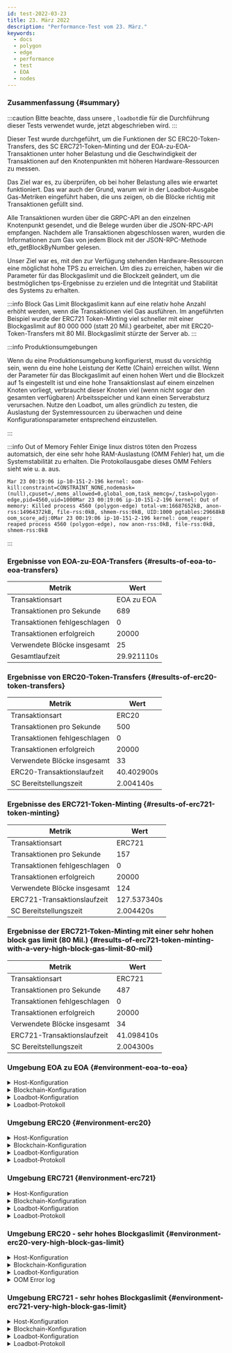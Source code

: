 ```yaml
---
id: test-2022-03-23
title: 23. März 2022
description: "Performance-Test vom 23. März."
keywords:
  - docs
  - polygon
  - edge
  - performance
  - test
  - EOA
  - nodes
---
```


### Zusammenfassung {#summary}

:::caution
Bitte beachte, dass unsere , `loadbot`die für die Durchführung dieser Tests verwendet wurde, jetzt abgeschrieben wird.
:::

Dieser Test wurde durchgeführt, um die Funktionen der SC ERC20-Token-Transfers, des SC ERC721-Token-Minting und der EOA-zu-EOA-Transaktionen unter hoher Belastung und die Geschwindigkeit der Transaktionen auf den Knotenpunkten mit höheren Hardware-Ressourcen zu messen.

Das Ziel war es, zu überprüfen, ob bei hoher Belastung alles wie erwartet funktioniert. Das war auch der Grund, warum wir in der Loadbot-Ausgabe Gas-Metriken eingeführt haben, die uns zeigen, ob die Blöcke richtig mit Transaktionen gefüllt sind.

Alle Transaktionen wurden über die GRPC-API an den einzelnen Knotenpunkt gesendet, und die Belege wurden über die JSON-RPC-API empfangen. Nachdem alle Transaktionen abgeschlossen waren, wurden die Informationen zum Gas von jedem Block mit der JSON-RPC-Methode eth_getBlockByNumber gelesen.

Unser Ziel war es, mit den zur Verfügung stehenden Hardware-Ressourcen eine möglichst hohe TPS zu erreichen.
Um dies zu erreichen, haben wir die Parameter für das Blockgaslimit und die Blockzeit geändert, um die bestmöglichen tps-Ergebnisse zu erzielen und die Integrität und Stabilität des Systems zu erhalten.

:::info Block Gas Limit
Blockgaslimit kann auf eine relativ hohe Anzahl erhöht werden, wenn die Transaktionen viel Gas ausführen. Im angeführten Beispiel wurde der ERC721 Token-Minting viel schneller mit einer Blockgaslimit auf 80 000 000 (statt 20 Mil.) gearbeitet, aber mit ERC20-Token-Transfers mit 80 Mil. Blockgaslimit stürzte der Server ab.
:::

:::info Produktionsumgebungen

Wenn du eine Produktionsumgebung konfigurierst, musst du vorsichtig sein, wenn du eine hohe Leistung der Kette (Chain) erreichen willst.
Wenn der Parameter für das Blockgaslimit auf einen hohen Wert und die Blockzeit auf 1s eingestellt ist und eine hohe Transaktionslast auf einem einzelnen Knoten vorliegt, verbraucht dieser Knoten viel (wenn nicht sogar den gesamten verfügbaren) Arbeitsspeicher und kann einen Serverabsturz verursachen.
Nutze den Loadbot, um alles gründlich zu testen, die Auslastung der Systemressourcen zu überwachen und deine Konfigurationsparameter entsprechend einzustellen.

:::

:::info Out of Memory Fehler
Einige linux distros töten den Prozess automatsich, der eine sehr hohe RAM-Auslastung (OMM Fehler) hat, um die Systemstabilität zu erhalten. Die Protokollausgabe dieses OMM Fehlers sieht wie u. a. aus.
```
Mar 23 00:19:06 ip-10-151-2-196 kernel: oom-kill:constraint=CONSTRAINT_NONE,nodemask=(null),cpuset=/,mems_allowed=0,global_oom,task_memcg=/,task=polygon-edge,pid=4560,uid=1000Mar 23 00:19:06 ip-10-151-2-196 kernel: Out of memory: Killed process 4560 (polygon-edge) total-vm:16687652kB, anon-rss:14964372kB, file-rss:0kB, shmem-rss:0kB, UID:1000 pgtables:29668kB oom_score_adj:0Mar 23 00:19:06 ip-10-151-2-196 kernel: oom_reaper: reaped process 4560 (polygon-edge), now anon-rss:0kB, file-rss:0kB, shmem-rss:0kB
```
:::

### Ergebnisse von EOA-zu-EOA-Transfers {#results-of-eoa-to-eoa-transfers}
| Metrik | Wert |
| ------ | ----- |
| Transaktionsart | EOA zu EOA |
| Transaktionen pro Sekunde | 689 |
| Transaktionen fehlgeschlagen | 0 |
| Transaktionen erfolgreich | 20000 |
| Verwendete Blöcke insgesamt | 25 |
| Gesamtlaufzeit | 29.921110s |

### Ergebnisse von ERC20-Token-Transfers {#results-of-erc20-token-transfers}

| Metrik | Wert |
| ------ | ----- |
| Transaktionsart | ERC20 |
| Transaktionen pro Sekunde | 500 |
| Transaktionen fehlgeschlagen | 0 |
| Transaktionen erfolgreich | 20000 |
| Verwendete Blöcke insgesamt | 33 |
| ERC20-Transaktionslaufzeit | 40.402900s |
| SC Bereitstellungszeit | 2.004140s |

### Ergebnisse des ERC721-Token-Minting {#results-of-erc721-token-minting}

| Metrik | Wert |
| ------ | ----- |
| Transaktionsart | ERC721 |
| Transaktionen pro Sekunde | 157 |
| Transaktionen fehlgeschlagen | 0 |
| Transaktionen erfolgreich | 20000 |
| Verwendete Blöcke insgesamt | 124 |
| ERC721-Transaktionslaufzeit | 127.537340s |
| SC Bereitstellungszeit | 2.004420s |


### Ergebnisse der ERC721-Token-Minting mit einer sehr hohen block gas limit (80 Mil.) {#results-of-erc721-token-minting-with-a-very-high-block-gas-limit-80-mil}
| Metrik | Wert |
| ------ | ----- |
| Transaktionsart | ERC721 |
| Transaktionen pro Sekunde | 487 |
| Transaktionen fehlgeschlagen | 0 |
| Transaktionen erfolgreich | 20000 |
| Verwendete Blöcke insgesamt | 34 |
| ERC721-Transaktionslaufzeit | 41.098410s |
| SC Bereitstellungszeit | 2.004300s |


### Umgebung EOA zu EOA {#environment-eoa-to-eoa}
<details>
  <summary>Host-Konfiguration</summary>
  <div>
    <div>
        <table>
            <tr>
                <td>Cloud-Anbieter</td>
                <td>AWS</td>
            </tr>
            <tr>
                <td>Instanzgröße</td>
                <td>c5.2xlarge</td>
            </tr>
            <tr>
                <td>Vernetzung</td>
                <td>privates Subnetz</td>
            </tr>
            <tr>
                <td>Betriebssystem</td>
                <td>Amazon Linux 2 AMI (HVM) - Kernel 5.10</td>
            </tr>
            <tr>
                <td>Datei-Deskriptor-Grenze</td>
                <td>65535</td>
            </tr>
            <tr>
                <td>Maximale Benutzerprozesse</td>
                <td>65535</td>
            </tr>
        </table>
    </div>
    <br/>
  </div>
</details>

<details>
  <summary>Blockchain-Konfiguration</summary>
  <div>
    <div>
        <table>
            <tr>
                <td>Polygon Edge Version</td>
                <td><a href="https://github.com/0xPolygon/polygon-edge/commit/06e11eac8da98c79c938fc53dda2da3318cfbe04">Commit</a> 06e11eac8da98c79c938fc53dda2da3318cfbe04 auf Entwicklungszweig</td>
            </tr>
            <tr>
                <td>Validator-Knoten</td>
                <td>4</td>
            </tr>
            <tr>
                <td>Nicht-Prüfknoten</td>
                <td>0</td>
            </tr>
            <tr>
                <td>Konsens</td>
                <td>IBFT PoA</td>
            </tr>
            <tr>
                <td>Blockzeit</td>
                <td>1 s</td>
            </tr>
            <tr>
                <td>Blockgaslimit</td>
                <td>20000000</td>
            </tr>
            <tr>
                <td>Max. Slots</td>
                <td>1000000</td>
            </tr>
            <tr>
                <td>Durchschnittliche Blockauslastung</td>
                <td>84.00%</td>
            </tr>
        </table>
    </div>
    <br/>
  </div>
</details>

<details>
  <summary>Loadbot-Konfiguration</summary>
  <div>
    <div>
        <table>
            <tr>
                <td>Gesamttransaktionen</td>
                <td>20000</td>
            </tr>
            <tr>
                <td>Gesendete Transaktionen pro Sekunde</td>
                <td>689</td>
            </tr>
            <tr>
                <td>Art der Transaktionen</td>
                <td>EOA-zu-EOA-Transfers</td>
            </tr>
        </table>
    </div>
    <br/>
  </div>
</details>

<details>
    <summary>Loadbot-Protokoll</summary>

    [COUNT DATA]
    Transactions submitted = 20000
    Transactions failed    = 0

    [APPROXIMATE TPS]
    Approximate number of transactions per second = 689

    [TURN AROUND DATA]
    Average transaction turn around = 5.685740s
    Fastest transaction turn around = 2.004480s
    Slowest transaction turn around = 9.013790s
    Total loadbot execution time    = 29.921110s

    [BLOCK DATA]
    Blocks required = 25

    Block #435 = 865 txns (18165000 gasUsed / 20000000 gasLimit) utilization = 90.83%
    Block #436 = 952 txns (19992000 gasUsed / 20000000 gasLimit) utilization = 99.96%
    Block #437 = 360 txns (7560000 gasUsed / 20000000 gasLimit) utilization  = 37.80%
    Block #438 = 952 txns (19992000 gasUsed / 20000000 gasLimit) utilization = 99.96%
    Block #439 = 952 txns (19992000 gasUsed / 20000000 gasLimit) utilization = 99.96%
    Block #440 = 952 txns (19992000 gasUsed / 20000000 gasLimit) utilization = 99.96%
    Block #442 = 952 txns (19992000 gasUsed / 20000000 gasLimit) utilization = 99.96%
    Block #443 = 952 txns (19992000 gasUsed / 20000000 gasLimit) utilization = 99.96%
    Block #444 = 952 txns (19992000 gasUsed / 20000000 gasLimit) utilization = 99.96%
    Block #445 = 157 txns (3297000 gasUsed / 20000000 gasLimit) utilization  = 16.48%
    Block #446 = 952 txns (19992000 gasUsed / 20000000 gasLimit) utilization = 99.96%
    Block #447 = 952 txns (19992000 gasUsed / 20000000 gasLimit) utilization = 99.96%
    Block #448 = 952 txns (19992000 gasUsed / 20000000 gasLimit) utilization = 99.96%
    Block #450 = 952 txns (19992000 gasUsed / 20000000 gasLimit) utilization = 99.96%
    Block #451 = 952 txns (19992000 gasUsed / 20000000 gasLimit) utilization = 99.96%
    Block #452 = 952 txns (19992000 gasUsed / 20000000 gasLimit) utilization = 99.96%
    Block #453 = 363 txns (7623000 gasUsed / 20000000 gasLimit) utilization  = 38.12%
    Block #454 = 952 txns (19992000 gasUsed / 20000000 gasLimit) utilization = 99.96%
    Block #455 = 952 txns (19992000 gasUsed / 20000000 gasLimit) utilization = 99.96%
    Block #456 = 952 txns (19992000 gasUsed / 20000000 gasLimit) utilization = 99.96%
    Block #458 = 952 txns (19992000 gasUsed / 20000000 gasLimit) utilization = 99.96%
    Block #459 = 952 txns (19992000 gasUsed / 20000000 gasLimit) utilization = 99.96%
    Block #460 = 952 txns (19992000 gasUsed / 20000000 gasLimit) utilization = 99.96%
    Block #461 = 16 txns (336000 gasUsed / 20000000 gasLimit) utilization    = 1.68%
    Block #462 = 151 txns (3171000 gasUsed / 20000000 gasLimit) utilization  = 15.86%

    [AVERAGE BLOCK UTILIZATION]
    Average utilization acorss all blocks = 84.00%
</details>

### Umgebung ERC20 {#environment-erc20}
<details>
  <summary>Host-Konfiguration</summary>
  <div>
    <div>
        <table>
            <tr>
                <td>Cloud-Anbieter</td>
                <td>AWS</td>
            </tr>
            <tr>
                <td>Instanzgröße</td>
                <td>c5.2xlarge</td>
            </tr>
            <tr>
                <td>Vernetzung</td>
                <td>privates Subnetz</td>
            </tr>
            <tr>
                <td>Betriebssystem</td>
                <td>Amazon Linux 2 AMI (HVM) - Kernel 5.10</td>
            </tr>
            <tr>
                <td>Datei-Deskriptor-Grenze</td>
                <td>65535</td>
            </tr>
            <tr>
                <td>Maximale Benutzerprozesse</td>
                <td>65535</td>
            </tr>
        </table>
    </div>
    <br/>
  </div>
</details>

<details>
  <summary>Blockchain-Konfiguration</summary>
  <div>
    <div>
        <table>
            <tr>
                <td>Polygon Edge Version</td>
                <td><a href="https://github.com/0xPolygon/polygon-edge/commit/06e11eac8da98c79c938fc53dda2da3318cfbe04">Commit</a> 06e11eac8da98c79c938fc53dda2da3318cfbe04 auf Entwicklungszweig</td>
            </tr>
            <tr>
                <td>Validator-Knoten</td>
                <td>4</td>
            </tr>
            <tr>
                <td>Nicht-Prüfknoten</td>
                <td>0</td>
            </tr>
            <tr>
                <td>Konsens</td>
                <td>IBFT PoA</td>
            </tr>
            <tr>
                <td>Blockzeit</td>
                <td>1 s</td>
            </tr>
            <tr>
                <td>Blockgaslimit</td>
                <td>20000000</td>
            </tr>
            <tr>
                <td>Max. Slots</td>
                <td>1000000</td>
            </tr>
            <tr>
                <td>Durchschnittliche Blockauslastung</td>
                <td>88.38%</td>
            </tr>
        </table>
    </div>
    <br/>
  </div>
</details>

<details>
  <summary>Loadbot-Konfiguration</summary>
  <div>
    <div>
        <table>
            <tr>
                <td>Gesamttransaktionen</td>
                <td>20000</td>
            </tr>
            <tr>
                <td>Gesendete Transaktionen pro Sekunde</td>
                <td>500</td>
            </tr>
            <tr>
                <td>Art der Transaktionen</td>
                <td>ERC20-zu-ERC20-Transfers</td>
            </tr>
        </table>
    </div>
    <br/>
  </div>
</details>

<details>
    <summary>Loadbot-Protokoll</summary>

    [COUNT DATA]
    Transactions submitted = 20000
    Transactions failed    = 0

    [APPROXIMATE TPS]
    Approximate number of transactions per second = 500

    [CONTRACT DEPLOYMENT DATA]
    Contract address     = 0xfCCb5bC1E2EdCcE6336f3C3112af488E9f7fFd45
    Total execution time = 2.004140s

    [CONTRACT BLOCK DATA]
    Blocks required = 1

    Block #643 = 1 txns (1055769 gasUsed / 20000000 gasLimit) utilization = 5.28%

    [TURN AROUND DATA]
    Average transaction turn around = 10.011350s
    Fastest transaction turn around = 2.005370s
    Slowest transaction turn around = 18.039780s
    Total loadbot execution time    = 40.402900s

    [BLOCK DATA]
    Blocks required = 33

    Block #645 = 684 txns (19962000 gasUsed / 20000000 gasLimit) utilization = 99.81%
    Block #646 = 685 txns (19976150 gasUsed / 20000000 gasLimit) utilization = 99.88%
    Block #647 = 685 txns (19976150 gasUsed / 20000000 gasLimit) utilization = 99.88%
    Block #648 = 685 txns (19976150 gasUsed / 20000000 gasLimit) utilization = 99.88%
    Block #650 = 685 txns (19976150 gasUsed / 20000000 gasLimit) utilization = 99.88%
    Block #651 = 685 txns (19976150 gasUsed / 20000000 gasLimit) utilization = 99.88%
    Block #652 = 685 txns (19976150 gasUsed / 20000000 gasLimit) utilization = 99.88%
    Block #653 = 1 txns (37550 gasUsed / 20000000 gasLimit) utilization      = 0.19%
    Block #654 = 685 txns (19976150 gasUsed / 20000000 gasLimit) utilization = 99.88%
    Block #655 = 685 txns (19976150 gasUsed / 20000000 gasLimit) utilization = 99.88%
    Block #656 = 685 txns (19976150 gasUsed / 20000000 gasLimit) utilization = 99.88%
    Block #657 = 200 txns (5838400 gasUsed / 20000000 gasLimit) utilization  = 29.19%
    Block #658 = 685 txns (19976150 gasUsed / 20000000 gasLimit) utilization = 99.88%
    Block #659 = 685 txns (19976150 gasUsed / 20000000 gasLimit) utilization = 99.88%
    Block #660 = 685 txns (19976150 gasUsed / 20000000 gasLimit) utilization = 99.88%
    Block #661 = 200 txns (5838400 gasUsed / 20000000 gasLimit) utilization  = 29.19%
    Block #662 = 685 txns (19976150 gasUsed / 20000000 gasLimit) utilization = 99.88%
    Block #663 = 685 txns (19976150 gasUsed / 20000000 gasLimit) utilization = 99.88%
    Block #664 = 685 txns (19976150 gasUsed / 20000000 gasLimit) utilization = 99.88%
    Block #666 = 685 txns (19976150 gasUsed / 20000000 gasLimit) utilization = 99.88%
    Block #667 = 685 txns (19976150 gasUsed / 20000000 gasLimit) utilization = 99.88%
    Block #668 = 685 txns (19976150 gasUsed / 20000000 gasLimit) utilization = 99.88%
    Block #669 = 414 txns (12076500 gasUsed / 20000000 gasLimit) utilization = 60.38%
    Block #670 = 685 txns (19976150 gasUsed / 20000000 gasLimit) utilization = 99.88%
    Block #671 = 685 txns (19976150 gasUsed / 20000000 gasLimit) utilization = 99.88%
    Block #672 = 685 txns (19976150 gasUsed / 20000000 gasLimit) utilization = 99.88%
    Block #673 = 46 txns (1349300 gasUsed / 20000000 gasLimit) utilization   = 6.75%
    Block #674 = 685 txns (19976150 gasUsed / 20000000 gasLimit) utilization = 99.88%
    Block #675 = 685 txns (19976150 gasUsed / 20000000 gasLimit) utilization = 99.88%
    Block #676 = 685 txns (19976150 gasUsed / 20000000 gasLimit) utilization = 99.88%
    Block #678 = 685 txns (19976150 gasUsed / 20000000 gasLimit) utilization = 99.88%
    Block #679 = 685 txns (19976150 gasUsed / 20000000 gasLimit) utilization = 99.88%
    Block #680 = 645 txns (18810150 gasUsed / 20000000 gasLimit) utilization = 94.05%

    [AVERAGE BLOCK UTILIZATION]
    Average utilization acorss all blocks = 88.38%

</details>

### Umgebung ERC721 {#environment-erc721}
<details>
  <summary>Host-Konfiguration</summary>
  <div>
    <div>
        <table>
            <tr>
                <td>Cloud-Anbieter</td>
                <td>AWS</td>
            </tr>
            <tr>
                <td>Instanzgröße</td>
                <td>c5.2xlarge</td>
            </tr>
            <tr>
                <td>Vernetzung</td>
                <td>privates Subnetz</td>
            </tr>
            <tr>
                <td>Betriebssystem</td>
                <td>Amazon Linux 2 AMI (HVM) - Kernel 5.10</td>
            </tr>
            <tr>
                <td>Datei-Deskriptor-Grenze</td>
                <td>65535</td>
            </tr>
            <tr>
                <td>Maximale Benutzerprozesse</td>
                <td>65535</td>
            </tr>
        </table>
    </div>
    <br/>
  </div>
</details>

<details>
  <summary>Blockchain-Konfiguration</summary>
  <div>
    <div>
        <table>
            <tr>
                <td>Polygon Edge Version</td>
                <td><a href="https://github.com/0xPolygon/polygon-edge/commit/06e11eac8da98c79c938fc53dda2da3318cfbe04">Commit</a> 06e11eac8da98c79c938fc53dda2da3318cfbe04 auf Entwicklungszweig</td>
            </tr>
            <tr>
                <td>Validator-Knoten</td>
                <td>4</td>
            </tr>
            <tr>
                <td>Nicht-Prüfknoten</td>
                <td>0</td>
            </tr>
            <tr>
                <td>Konsens</td>
                <td>IBFT PoA</td>
            </tr>
            <tr>
                <td>Blockzeit</td>
                <td>1 s</td>
            </tr>
            <tr>
                <td>Blockgaslimit</td>
                <td>20000000</td>
            </tr>
            <tr>
                <td>Max. Slots</td>
                <td>1000000</td>
            </tr>
            <tr>
                <td>Durchschnittliche Blockauslastung</td>
                <td>92.90%</td>
            </tr>
        </table>
    </div>
    <br/>
  </div>
</details>

<details>
  <summary>Loadbot-Konfiguration</summary>
  <div>
    <div>
        <table>
            <tr>
                <td>Gesamttransaktionen</td>
                <td>20000</td>
            </tr>
            <tr>
                <td>Gesendete Transaktionen pro Sekunde</td>
                <td>157</td>
            </tr>
            <tr>
                <td>Art der Transaktionen</td>
                <td>ERC721-Token-Mint</td>
            </tr>
        </table>
    </div>
    <br/>
  </div>
</details>

<details>
    <summary>Loadbot-Protokoll</summary>

    [COUNT DATA]
    Transactions submitted = 20000
    Transactions failed    = 0

    [APPROXIMATE TPS]
    Approximate number of transactions per second = 157

    [CONTRACT DEPLOYMENT DATA]
    Contract address     = 0x04D4F76817D951fc15E08392cBB056B50fea64aa
    Total execution time = 2.004420s

    [CONTRACT BLOCK DATA]
    Blocks required = 1

    Block #1173 = 1 txns (2528760 gasUsed / 20000000 gasLimit) utilization = 12.64%

    [TURN AROUND DATA]
    Average transaction turn around = 53.282990s
    Fastest transaction turn around = 2.003130s
    Slowest transaction turn around = 105.151960s
    Total loadbot execution time    = 127.537340s

    [BLOCK DATA]
    Blocks required = 124

    Block #1175 = 173 txns (19958658 gasUsed / 20000000 gasLimit) utilization = 99.79%
    Block #1176 = 173 txns (19928658 gasUsed / 20000000 gasLimit) utilization = 99.64%
    Block #1177 = 173 txns (19928658 gasUsed / 20000000 gasLimit) utilization = 99.64%
    Block #1178 = 173 txns (19928658 gasUsed / 20000000 gasLimit) utilization = 99.64%
    Block #1179 = 173 txns (19928658 gasUsed / 20000000 gasLimit) utilization = 99.64%
    Block #1180 = 173 txns (19928658 gasUsed / 20000000 gasLimit) utilization = 99.64%
    Block #1181 = 173 txns (19928658 gasUsed / 20000000 gasLimit) utilization = 99.64%
    Block #1182 = 173 txns (19928658 gasUsed / 20000000 gasLimit) utilization = 99.64%
    Block #1183 = 173 txns (19928658 gasUsed / 20000000 gasLimit) utilization = 99.64%
    Block #1184 = 173 txns (19928658 gasUsed / 20000000 gasLimit) utilization = 99.64%
    Block #1185 = 173 txns (19928658 gasUsed / 20000000 gasLimit) utilization = 99.64%
    Block #1186 = 173 txns (19928658 gasUsed / 20000000 gasLimit) utilization = 99.64%
    Block #1187 = 173 txns (19928658 gasUsed / 20000000 gasLimit) utilization = 99.64%
    Block #1188 = 173 txns (19928658 gasUsed / 20000000 gasLimit) utilization = 99.64%
    Block #1189 = 173 txns (19928658 gasUsed / 20000000 gasLimit) utilization = 99.64%
    Block #1190 = 173 txns (19928658 gasUsed / 20000000 gasLimit) utilization = 99.64%
    Block #1191 = 173 txns (19928658 gasUsed / 20000000 gasLimit) utilization = 99.64%
    Block #1192 = 47 txns (5420262 gasUsed / 20000000 gasLimit) utilization   = 27.10%
    Block #1193 = 173 txns (19928658 gasUsed / 20000000 gasLimit) utilization = 99.64%
    Block #1194 = 173 txns (19928658 gasUsed / 20000000 gasLimit) utilization = 99.64%
    Block #1195 = 173 txns (19928658 gasUsed / 20000000 gasLimit) utilization = 99.64%
    Block #1196 = 173 txns (19928658 gasUsed / 20000000 gasLimit) utilization = 99.64%
    Block #1197 = 173 txns (19928658 gasUsed / 20000000 gasLimit) utilization = 99.64%
    Block #1198 = 173 txns (19928658 gasUsed / 20000000 gasLimit) utilization = 99.64%
    Block #1199 = 173 txns (19928658 gasUsed / 20000000 gasLimit) utilization = 99.64%
    Block #1200 = 173 txns (19928658 gasUsed / 20000000 gasLimit) utilization = 99.64%
    Block #1201 = 173 txns (19928658 gasUsed / 20000000 gasLimit) utilization = 99.64%
    Block #1202 = 173 txns (19928658 gasUsed / 20000000 gasLimit) utilization = 99.64%
    Block #1203 = 173 txns (19928658 gasUsed / 20000000 gasLimit) utilization = 99.64%
    Block #1204 = 45 txns (5189970 gasUsed / 20000000 gasLimit) utilization   = 25.95%
    Block #1205 = 173 txns (19928658 gasUsed / 20000000 gasLimit) utilization = 99.64%
    Block #1206 = 173 txns (19928658 gasUsed / 20000000 gasLimit) utilization = 99.64%
    Block #1207 = 173 txns (19928658 gasUsed / 20000000 gasLimit) utilization = 99.64%
    Block #1208 = 59 txns (6802014 gasUsed / 20000000 gasLimit) utilization   = 34.01%
    Block #1209 = 173 txns (19928658 gasUsed / 20000000 gasLimit) utilization = 99.64%
    Block #1210 = 173 txns (19928658 gasUsed / 20000000 gasLimit) utilization = 99.64%
    Block #1211 = 173 txns (19928658 gasUsed / 20000000 gasLimit) utilization = 99.64%
    Block #1212 = 173 txns (19928658 gasUsed / 20000000 gasLimit) utilization = 99.64%
    Block #1213 = 173 txns (19928658 gasUsed / 20000000 gasLimit) utilization = 99.64%
    Block #1214 = 173 txns (19928658 gasUsed / 20000000 gasLimit) utilization = 99.64%
    Block #1215 = 173 txns (19928658 gasUsed / 20000000 gasLimit) utilization = 99.64%
    Block #1216 = 42 txns (4844532 gasUsed / 20000000 gasLimit) utilization   = 24.22%
    Block #1217 = 173 txns (19928658 gasUsed / 20000000 gasLimit) utilization = 99.64%
    Block #1218 = 173 txns (19928658 gasUsed / 20000000 gasLimit) utilization = 99.64%
    Block #1219 = 173 txns (19928658 gasUsed / 20000000 gasLimit) utilization = 99.64%
    Block #1220 = 173 txns (19928658 gasUsed / 20000000 gasLimit) utilization = 99.64%
    Block #1221 = 173 txns (19928658 gasUsed / 20000000 gasLimit) utilization = 99.64%
    Block #1222 = 173 txns (19928658 gasUsed / 20000000 gasLimit) utilization = 99.64%
    Block #1223 = 173 txns (19928658 gasUsed / 20000000 gasLimit) utilization = 99.64%
    Block #1224 = 26 txns (3002196 gasUsed / 20000000 gasLimit) utilization   = 15.01%
    Block #1225 = 173 txns (19928658 gasUsed / 20000000 gasLimit) utilization = 99.64%
    Block #1226 = 173 txns (19928658 gasUsed / 20000000 gasLimit) utilization = 99.64%
    Block #1227 = 173 txns (19928658 gasUsed / 20000000 gasLimit) utilization = 99.64%
    Block #1228 = 173 txns (19928658 gasUsed / 20000000 gasLimit) utilization = 99.64%
    Block #1229 = 173 txns (19928658 gasUsed / 20000000 gasLimit) utilization = 99.64%
    Block #1230 = 173 txns (19928658 gasUsed / 20000000 gasLimit) utilization = 99.64%
    Block #1231 = 173 txns (19928658 gasUsed / 20000000 gasLimit) utilization = 99.64%
    Block #1232 = 76 txns (8759496 gasUsed / 20000000 gasLimit) utilization   = 43.80%
    Block #1233 = 173 txns (19928658 gasUsed / 20000000 gasLimit) utilization = 99.64%
    Block #1234 = 173 txns (19928658 gasUsed / 20000000 gasLimit) utilization = 99.64%
    Block #1235 = 173 txns (19928658 gasUsed / 20000000 gasLimit) utilization = 99.64%
    Block #1236 = 90 txns (10371540 gasUsed / 20000000 gasLimit) utilization  = 51.86%
    Block #1237 = 173 txns (19928658 gasUsed / 20000000 gasLimit) utilization = 99.64%
    Block #1238 = 173 txns (19928658 gasUsed / 20000000 gasLimit) utilization = 99.64%
    Block #1239 = 173 txns (19928658 gasUsed / 20000000 gasLimit) utilization = 99.64%
    Block #1240 = 173 txns (19928658 gasUsed / 20000000 gasLimit) utilization = 99.64%
    Block #1241 = 173 txns (19928658 gasUsed / 20000000 gasLimit) utilization = 99.64%
    Block #1242 = 173 txns (19928658 gasUsed / 20000000 gasLimit) utilization = 99.64%
    Block #1243 = 173 txns (19928658 gasUsed / 20000000 gasLimit) utilization = 99.64%
    Block #1244 = 173 txns (19928658 gasUsed / 20000000 gasLimit) utilization = 99.64%
    Block #1245 = 173 txns (19928658 gasUsed / 20000000 gasLimit) utilization = 99.64%
    Block #1246 = 173 txns (19928658 gasUsed / 20000000 gasLimit) utilization = 99.64%
    Block #1247 = 173 txns (19928658 gasUsed / 20000000 gasLimit) utilization = 99.64%
    Block #1248 = 173 txns (19928658 gasUsed / 20000000 gasLimit) utilization = 99.64%
    Block #1249 = 173 txns (19928658 gasUsed / 20000000 gasLimit) utilization = 99.64%
    Block #1250 = 173 txns (19928658 gasUsed / 20000000 gasLimit) utilization = 99.64%
    Block #1251 = 173 txns (19928658 gasUsed / 20000000 gasLimit) utilization = 99.64%
    Block #1252 = 173 txns (19928658 gasUsed / 20000000 gasLimit) utilization = 99.64%
    Block #1253 = 173 txns (19928658 gasUsed / 20000000 gasLimit) utilization = 99.64%
    Block #1254 = 173 txns (19928658 gasUsed / 20000000 gasLimit) utilization = 99.64%
    Block #1255 = 173 txns (19928658 gasUsed / 20000000 gasLimit) utilization = 99.64%
    Block #1256 = 173 txns (19928658 gasUsed / 20000000 gasLimit) utilization = 99.64%
    Block #1257 = 173 txns (19928658 gasUsed / 20000000 gasLimit) utilization = 99.64%
    Block #1258 = 173 txns (19928658 gasUsed / 20000000 gasLimit) utilization = 99.64%
    Block #1259 = 173 txns (19928658 gasUsed / 20000000 gasLimit) utilization = 99.64%
    Block #1260 = 99 txns (11407854 gasUsed / 20000000 gasLimit) utilization  = 57.04%
    Block #1261 = 173 txns (19928658 gasUsed / 20000000 gasLimit) utilization = 99.64%
    Block #1262 = 173 txns (19928658 gasUsed / 20000000 gasLimit) utilization = 99.64%
    Block #1263 = 173 txns (19928658 gasUsed / 20000000 gasLimit) utilization = 99.64%
    Block #1264 = 173 txns (19928658 gasUsed / 20000000 gasLimit) utilization = 99.64%
    Block #1265 = 173 txns (19928658 gasUsed / 20000000 gasLimit) utilization = 99.64%
    Block #1266 = 173 txns (19928658 gasUsed / 20000000 gasLimit) utilization = 99.64%
    Block #1267 = 173 txns (19928658 gasUsed / 20000000 gasLimit) utilization = 99.64%
    Block #1268 = 18 txns (2081028 gasUsed / 20000000 gasLimit) utilization   = 10.41%
    Block #1269 = 173 txns (19928658 gasUsed / 20000000 gasLimit) utilization = 99.64%
    Block #1270 = 173 txns (19928658 gasUsed / 20000000 gasLimit) utilization = 99.64%
    Block #1271 = 173 txns (19928658 gasUsed / 20000000 gasLimit) utilization = 99.64%
    Block #1272 = 173 txns (19928658 gasUsed / 20000000 gasLimit) utilization = 99.64%
    Block #1273 = 173 txns (19928658 gasUsed / 20000000 gasLimit) utilization = 99.64%
    Block #1274 = 173 txns (19928658 gasUsed / 20000000 gasLimit) utilization = 99.64%
    Block #1275 = 173 txns (19928658 gasUsed / 20000000 gasLimit) utilization = 99.64%
    Block #1276 = 173 txns (19928658 gasUsed / 20000000 gasLimit) utilization = 99.64%
    Block #1277 = 173 txns (19928658 gasUsed / 20000000 gasLimit) utilization = 99.64%
    Block #1278 = 173 txns (19928658 gasUsed / 20000000 gasLimit) utilization = 99.64%
    Block #1279 = 173 txns (19928658 gasUsed / 20000000 gasLimit) utilization = 99.64%
    Block #1280 = 173 txns (19928658 gasUsed / 20000000 gasLimit) utilization = 99.64%
    Block #1281 = 173 txns (19928658 gasUsed / 20000000 gasLimit) utilization = 99.64%
    Block #1282 = 173 txns (19928658 gasUsed / 20000000 gasLimit) utilization = 99.64%
    Block #1283 = 173 txns (19928658 gasUsed / 20000000 gasLimit) utilization = 99.64%
    Block #1284 = 173 txns (19928658 gasUsed / 20000000 gasLimit) utilization = 99.64%
    Block #1285 = 173 txns (19928658 gasUsed / 20000000 gasLimit) utilization = 99.64%
    Block #1286 = 173 txns (19928658 gasUsed / 20000000 gasLimit) utilization = 99.64%
    Block #1287 = 173 txns (19928658 gasUsed / 20000000 gasLimit) utilization = 99.64%
    Block #1288 = 78 txns (8989788 gasUsed / 20000000 gasLimit) utilization   = 44.95%
    Block #1289 = 173 txns (19928658 gasUsed / 20000000 gasLimit) utilization = 99.64%
    Block #1290 = 173 txns (19928658 gasUsed / 20000000 gasLimit) utilization = 99.64%
    Block #1291 = 173 txns (19928658 gasUsed / 20000000 gasLimit) utilization = 99.64%
    Block #1292 = 173 txns (19928658 gasUsed / 20000000 gasLimit) utilization = 99.64%
    Block #1293 = 173 txns (19928658 gasUsed / 20000000 gasLimit) utilization = 99.64%
    Block #1294 = 173 txns (19928658 gasUsed / 20000000 gasLimit) utilization = 99.64%
    Block #1295 = 173 txns (19928658 gasUsed / 20000000 gasLimit) utilization = 99.64%
    Block #1296 = 30 txns (3462780 gasUsed / 20000000 gasLimit) utilization   = 17.31%
    Block #1297 = 173 txns (19928658 gasUsed / 20000000 gasLimit) utilization = 99.64%
    Block #1298 = 14 txns (1620444 gasUsed / 20000000 gasLimit) utilization   = 8.10%

    [AVERAGE BLOCK UTILIZATION]
    Average utilization acorss all blocks = 92.90%

</details>

### Umgebung ERC20 - sehr hohes Blockgaslimit {#environment-erc20-very-high-block-gas-limit}
<details>
  <summary>Host-Konfiguration</summary>
  <div>
    <div>
        <table>
            <tr>
                <td>Cloud-Anbieter</td>
                <td>AWS</td>
            </tr>
            <tr>
                <td>Instanzgröße</td>
                <td>c5.2xlarge</td>
            </tr>
            <tr>
                <td>Vernetzung</td>
                <td>privates Subnetz</td>
            </tr>
            <tr>
                <td>Betriebssystem</td>
                <td>Amazon Linux 2 AMI (HVM) - Kernel 5.10</td>
            </tr>
            <tr>
                <td>Datei-Deskriptor-Grenze</td>
                <td>65535</td>
            </tr>
            <tr>
                <td>Maximale Benutzerprozesse</td>
                <td>65535</td>
            </tr>
        </table>
    </div>
    <br/>
  </div>
</details>

<details>
  <summary>Blockchain-Konfiguration</summary>
  <div>
    <div>
        <table>
            <tr>
                <td>Polygon Edge Version</td>
                <td><a href="https://github.com/0xPolygon/polygon-edge/commit/06e11eac8da98c79c938fc53dda2da3318cfbe04">Commit</a> 06e11eac8da98c79c938fc53dda2da3318cfbe04 auf Entwicklungszweig</td>
            </tr>
            <tr>
                <td>Validator-Knoten</td>
                <td>4</td>
            </tr>
            <tr>
                <td>Nicht-Prüfknoten</td>
                <td>0</td>
            </tr>
            <tr>
                <td>Konsens</td>
                <td>IBFT PoA</td>
            </tr>
            <tr>
                <td>Blockzeit</td>
                <td>1 s</td>
            </tr>
            <tr>
                <td>Blockgaslimit</td>
                <td>80000000</td>
            </tr>
            <tr>
                <td>Max. Slots</td>
                <td>1000000</td>
            </tr>
            <tr>
                <td>Durchschnittliche Blockauslastung</td>
                <td>---</td>
            </tr>
        </table>
    </div>
    <br/>
  </div>
</details>

<details>
  <summary>Loadbot-Konfiguration</summary>
  <div>
    <div>
        <table>
            <tr>
                <td>Gesamttransaktionen</td>
                <td>20000</td>
            </tr>
            <tr>
                <td>Gesendete Transaktionen pro Sekunde</td>
                <td>---</td>
            </tr>
            <tr>
                <td>Art der Transaktionen</td>
                <td>ERC20-zu-ERC20-Transfers</td>
            </tr>
        </table>
    </div>
    <br/>
  </div>
</details>

<details>
    <summary>OOM Error log</summary>

    Mar 23 00:19:06 ip-10-151-2-196 kernel: oom-kill:constraint=CONSTRAINT_NONE,nodemask=(null),cpuset=/,mems_allowed=0,global_oom,task_memcg=/,task=polygon-edge,pid=4560,uid=1000
    Mar 23 00:19:06 ip-10-151-2-196 kernel: Out of memory: Killed process 4560 (polygon-edge) total-vm:16687652kB, anon-rss:14964372kB, file-rss:0kB, shmem-rss:0kB, UID:1000 pgtables:29668kB oom_score_adj:0
    Mar 23 00:19:06 ip-10-151-2-196 kernel: oom_reaper: reaped process 4560 (polygon-edge), now anon-rss:0kB, file-rss:0kB, shmem-rss:0kB   

</details>

### Umgebung ERC721 - sehr hohes Blockgaslimit {#environment-erc721-very-high-block-gas-limit}
<details>
  <summary>Host-Konfiguration</summary>
  <div>
    <div>
        <table>
            <tr>
                <td>Cloud-Anbieter</td>
                <td>AWS</td>
            </tr>
            <tr>
                <td>Instanzgröße</td>
                <td>c5.2xlarge</td>
            </tr>
            <tr>
                <td>Vernetzung</td>
                <td>privates Subnetz</td>
            </tr>
            <tr>
                <td>Betriebssystem</td>
                <td>Amazon Linux 2 AMI (HVM) - Kernel 5.10</td>
            </tr>
            <tr>
                <td>Datei-Deskriptor-Grenze</td>
                <td>65535</td>
            </tr>
            <tr>
                <td>Maximale Benutzerprozesse</td>
                <td>65535</td>
            </tr>
        </table>
    </div>
    <br/>
  </div>
</details>

<details>
  <summary>Blockchain-Konfiguration</summary>
  <div>
    <div>
        <table>
            <tr>
                <td>Polygon Edge Version</td>
                <td><a href="https://github.com/0xPolygon/polygon-edge/commit/06e11eac8da98c79c938fc53dda2da3318cfbe04">Commit</a> 06e11eac8da98c79c938fc53dda2da3318cfbe04 auf Entwicklungszweig</td>
            </tr>
            <tr>
                <td>Validator-Knoten</td>
                <td>4</td>
            </tr>
            <tr>
                <td>Nicht-Prüfknoten</td>
                <td>0</td>
            </tr>
            <tr>
                <td>Konsens</td>
                <td>IBFT PoA</td>
            </tr>
            <tr>
                <td>Blockzeit</td>
                <td>1 s</td>
            </tr>
            <tr>
                <td>Blockgaslimit</td>
                <td>80000000</td>
            </tr>
            <tr>
                <td>Max. Slots</td>
                <td>1000000</td>
            </tr>
            <tr>
                <td>Durchschnittliche Blockauslastung</td>
                <td>84.68%</td>
            </tr>
        </table>
    </div>
    <br/>
  </div>
</details>

<details>
  <summary>Loadbot-Konfiguration</summary>
  <div>
    <div>
        <table>
            <tr>
                <td>Gesamttransaktionen</td>
                <td>20000</td>
            </tr>
            <tr>
                <td>Gesendete Transaktionen pro Sekunde</td>
                <td>487</td>
            </tr>
            <tr>
                <td>Art der Transaktionen</td>
                <td>ERC721-Token-Mint</td>
            </tr>
        </table>
    </div>
    <br/>
  </div>
</details>

<details>
    <summary>Loadbot-Protokoll</summary>

    [COUNT DATA]
    Transactions submitted = 20000
    Transactions failed    = 0

    [APPROXIMATE TPS]
    Approximate number of transactions per second = 487

    [CONTRACT DEPLOYMENT DATA]
    Contract address     = 0x4Ceff7F2f9fC9f150a42AfcabceEDABeB723E56f
    Total execution time = 2.004300s

    [CONTRACT BLOCK DATA]
    Blocks required = 1

    Block #17 = 1 txns (2528760 gasUsed / 80000000 gasLimit) utilization = 3.16%

    [TURN AROUND DATA]
    Average transaction turn around = 9.621830s
    Fastest transaction turn around = 2.006890s
    Slowest transaction turn around = 18.106630s
    Total loadbot execution time    = 41.098410s

    [BLOCK DATA]
    Blocks required = 34

    Block #19 = 694 txns (79949724 gasUsed / 80000000 gasLimit) utilization = 99.94%
    Block #20 = 694 txns (79919724 gasUsed / 80000000 gasLimit) utilization = 99.90%
    Block #21 = 694 txns (79919724 gasUsed / 80000000 gasLimit) utilization = 99.90%
    Block #22 = 694 txns (79919724 gasUsed / 80000000 gasLimit) utilization = 99.90%
    Block #23 = 694 txns (79919724 gasUsed / 80000000 gasLimit) utilization = 99.90%
    Block #24 = 694 txns (79919724 gasUsed / 80000000 gasLimit) utilization = 99.90%
    Block #25 = 150 txns (17280300 gasUsed / 80000000 gasLimit) utilization = 21.60%
    Block #26 = 694 txns (79919724 gasUsed / 80000000 gasLimit) utilization = 99.90%
    Block #27 = 694 txns (79919724 gasUsed / 80000000 gasLimit) utilization = 99.90%
    Block #28 = 694 txns (79919724 gasUsed / 80000000 gasLimit) utilization = 99.90%
    Block #29 = 25 txns (2887050 gasUsed / 80000000 gasLimit) utilization   = 3.61%
    Block #30 = 694 txns (79919724 gasUsed / 80000000 gasLimit) utilization = 99.90%
    Block #31 = 694 txns (79919724 gasUsed / 80000000 gasLimit) utilization = 99.90%
    Block #32 = 694 txns (79919724 gasUsed / 80000000 gasLimit) utilization = 99.90%
    Block #34 = 694 txns (79919724 gasUsed / 80000000 gasLimit) utilization = 99.90%
    Block #35 = 694 txns (79919724 gasUsed / 80000000 gasLimit) utilization = 99.90%
    Block #36 = 694 txns (79919724 gasUsed / 80000000 gasLimit) utilization = 99.90%
    Block #38 = 694 txns (79919724 gasUsed / 80000000 gasLimit) utilization = 99.90%
    Block #39 = 694 txns (79919724 gasUsed / 80000000 gasLimit) utilization = 99.90%
    Block #40 = 694 txns (79919724 gasUsed / 80000000 gasLimit) utilization = 99.90%
    Block #41 = 132 txns (15207672 gasUsed / 80000000 gasLimit) utilization = 19.01%
    Block #42 = 694 txns (79919724 gasUsed / 80000000 gasLimit) utilization = 99.90%
    Block #43 = 694 txns (79919724 gasUsed / 80000000 gasLimit) utilization = 99.90%
    Block #44 = 694 txns (79919724 gasUsed / 80000000 gasLimit) utilization = 99.90%
    Block #45 = 74 txns (8529204 gasUsed / 80000000 gasLimit) utilization   = 10.66%
    Block #46 = 694 txns (79919724 gasUsed / 80000000 gasLimit) utilization = 99.90%
    Block #47 = 694 txns (79919724 gasUsed / 80000000 gasLimit) utilization = 99.90%
    Block #48 = 694 txns (79919724 gasUsed / 80000000 gasLimit) utilization = 99.90%
    Block #50 = 694 txns (79919724 gasUsed / 80000000 gasLimit) utilization = 99.90%
    Block #51 = 694 txns (79919724 gasUsed / 80000000 gasLimit) utilization = 99.90%
    Block #52 = 694 txns (79919724 gasUsed / 80000000 gasLimit) utilization = 99.90%
    Block #53 = 5 txns (584130 gasUsed / 80000000 gasLimit) utilization     = 0.73%
    Block #54 = 694 txns (79919724 gasUsed / 80000000 gasLimit) utilization = 99.90%
    Block #55 = 182 txns (20964972 gasUsed / 80000000 gasLimit) utilization = 26.21%

    [AVERAGE BLOCK UTILIZATION]
    Average utilization acorss all blocks = 84.68%

</details>

